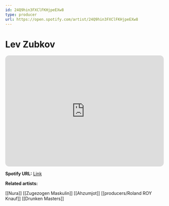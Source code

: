 ```yaml
---
id: 24Q9hin3FXClFKHjpeEXw8
type: producer
url: https://open.spotify.com/artist/24Q9hin3FXClFKHjpeEXw8
---
```

# Lev Zubkov

<iframe style="border-radius:12px" src="https://open.spotify.com/embed/artist/24Q9hin3FXClFKHjpeEXw8" width="100%" height="352" frameBorder="0" allowfullscreen="" allow="autoplay; clipboard-write; encrypted-media; fullscreen; picture-in-picture" loading="lazy"></iframe>

**Spotify URL:** [Link](https://open.spotify.com/artist/24Q9hin3FXClFKHjpeEXw8)

**Related artists:**

[[Nura]]
[[Zugezogen Maskulin]]
[[Ahzumjot]]
[[producers/Roland ROY Knauf]]
[[Drunken Masters]]
